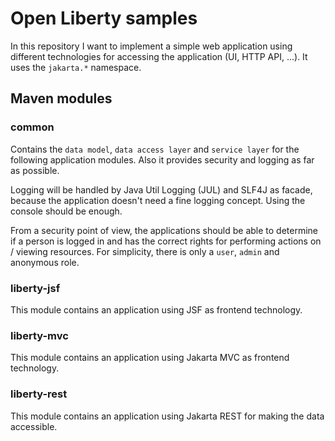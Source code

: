# Open Liberty samples

In this repository I want to implement a simple web application using different technologies for accessing the application (UI, HTTP API, ...). It uses the `jakarta.*` namespace.

## Maven modules

### common

Contains the `data model`, `data access layer` and `service layer` for the following application modules. Also it provides security and logging as far as possible.

Logging will be handled by Java Util Logging (JUL) and SLF4J as facade, because the application doesn't need a fine logging concept. Using the console should be enough.

From a security point of view, the applications should be able to determine if a person is logged in and has the correct rights for performing actions on / viewing resources. For simplicity, there is only a `user`, `admin` and anonymous role.

### liberty-jsf

This module contains an application using JSF as frontend technology.

### liberty-mvc

 This module contains an application using Jakarta MVC as frontend technology.
 
### liberty-rest

This module contains an application using Jakarta REST for making the data accessible.
